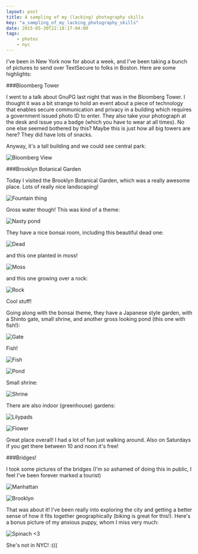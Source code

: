 ```yaml
---
layout: post
title: A sampling of my (lacking) photography skills
key: "a_sampling_of_my_lacking_photography_skills"
date: 2015-05-30T22:18:17-04:00
tags:
    - photos
    - nyc
---
```


I've been in New York now for about a week, and I've been taking a bunch
of pictures to send over TextSecure to folks in Boston. Here are some
highlights:

###Bloomberg Tower

I went to a talk about GnuPG last night that was in the Bloomberg Tower.
I thought it was a bit strange to hold an event about a piece of
technology that enables secure communication and privacy in a building which
requires a government issued photo ID to enter. They also take your photograph
at the desk and issue you a badge (which you have to wear at all times). No one
else seemed bothered by this? Maybe this is just how all big towers are here?
They did have lots of snacks.

Anyway, it's a tall building and we could see central park:

![Bloomberg View](/images/nyc_pictures/bloombergtower.jpg)

###Brooklyn Botanical Garden

Today I visited the Brooklyn Botanical Garden, which was a really awesome
place. Lots of really nice landscaping! 

![Fountain thing](/images/nyc_pictures/fountain.jpg)

Gross water though! This was kind of a theme:

![Nasty pond](/images/nyc_pictures/grosspond.jpg)

They have a nice bonsai room, including this beautiful dead one:

![Dead](/images/nyc_pictures/deadbonsai.jpg)

and this one planted in moss!

![Moss](/images/nyc_pictures/mossbonsai.jpg)

and this one growing over a rock:

![Rock](/images/nyc_pictures/brickbonsai.jpg) 

Cool stuff!

Going along with the bonsai theme, they have a Japanese style garden, with
a Shinto gate, small shrine, and another gross looking pond (this one with
fish!):

![Gate](/images/nyc_pictures/gate.jpg)

Fish!

![Fish](/images/nyc_pictures/fish.jpg)

![Pond](/images/nyc_pictures/pond.jpg)

Small shrine:

![Shrine](/images/nyc_pictures/shrine.jpg)

There are also indoor (greenhouse) gardens:

![Lilypads](/images/nyc_pictures/hugelilypads.jpg)

![Flower](/images/nyc_pictures/niceflower.jpg)

Great place overall! I had a lot of fun just walking around. Also on Saturdays
if you get there between 10 and noon it's free!

###Bridges!

I took some pictures of the bridges (I'm so ashamed of doing this in public,
I feel I've been forever marked a tourist)

![Manhattan](/images/nyc_pictures/manhattanbridge.jpg)

![Brooklyn](/images/nyc_pictures/brooklynbridge.jpg)

That was about it! I've been really into exploring the city and getting
a better sense of how it fits together geographically (biking is great for
this!). Here's a bonus picture of my anxious puppy, whom I miss very much:

![Spinach <3](/images/nyc_pictures/spinach.jpg)

She's not in NYC! :(((
